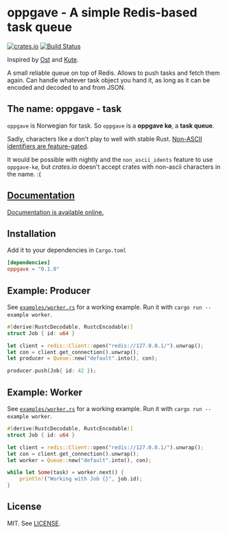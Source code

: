 # oppgave - A simple Redis-based task queue

[![crates.io](http://meritbadge.herokuapp.com/oppgave)](https://crates.io/crates/oppgave)
[![Build Status](https://travis-ci.org/badboy/oppgave.svg?branch=master)](https://travis-ci.org/badboy/oppgave)

Inspired by [Ost](https://github.com/soveran/ost) and [Kute](https://github.com/moonglum/kute).

A small reliable queue on top of Redis. Allows to push tasks and fetch them again.
Can handle whatever task object you hand it, as long as it can be encoded and decoded to and from JSON.

## The name: oppgave - task

`oppgave` is Norwegian for task.
So `oppgave` is a **oppgave kø**, a **task queue**.

Sadly, characters like `ø` don't play to well with stable Rust. [Non-ASCII identifiers are feature-gated](https://github.com/rust-lang/rust/issues/28979).

It would be possible with nightly and the `non_ascii_idents` feature to use `oppgave-kø`, but *crates.io* doesn't accept crates with non-ascii characters in the name. :(

## [Documentation][]

[Documentation is available online.][documentation]

[documentation]: https://docs.rs/oppgave/

## Installation

Add it to your dependencies in `Cargo.toml`

```toml
[dependencies]
oppgave = "0.1.0"
```

## Example: Producer

See [`examples/worker.rs`](examples/worker.rs) for a working example.
Run it with `cargo run --example worker`.

```rust
#[derive(RustcDecodable, RustcEncodable)]
struct Job { id: u64 }

let client = redis::Client::open("redis://127.0.0.1/").unwrap();
let con = client.get_connection().unwrap();
let producer = Queue::new("default".into(), con);

producer.push(Job{ id: 42 });
```

## Example: Worker

See [`examples/worker.rs`](examples/worker.rs) for a working example.
Run it with `cargo run --example worker`.

```rust
#[derive(RustcDecodable, RustcEncodable)]
struct Job { id: u64 }

let client = redis::Client::open("redis://127.0.0.1/").unwrap();
let con = client.get_connection().unwrap();
let worker = Queue::new("default".into(), con);

while let Some(task) = worker.next() {
    println!("Working with Job {}", job.id);
}
```

## License

MIT. See [LICENSE](LICENSE).
